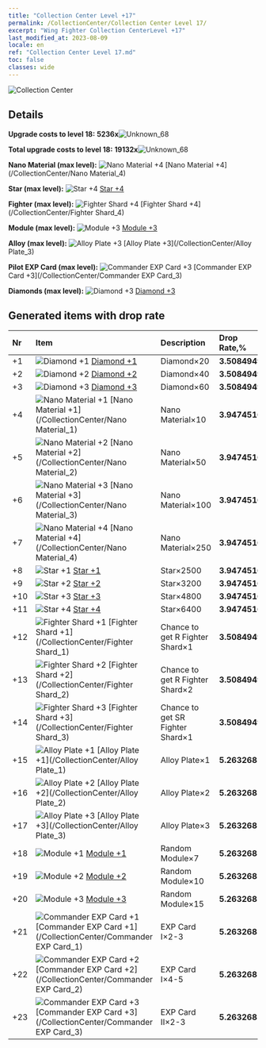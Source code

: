 ```yaml
---
title: "Collection Center Level +17"
permalink: /CollectionCenter/Collection Center Level 17/
excerpt: "Wing Fighter Collection CenterLevel +17"
last_modified_at: 2023-08-09
locale: en
ref: "Collection Center Level 17.md"
toc: false
classes: wide
---
```



  ![Collection Center](/images/bh_img6.png)

## Details

 **Upgrade costs to level 18:** **5236x**![Unknown_68](/images/item/bh_img25_p.png)

 **Total upgrade costs to level 18:** **19132x**![Unknown_68](/images/item/bh_img25_p.png)

 **Nano Material (max level):** ![Nano Material +4](/images/cc/CC_Nano_Material_4_p.png) [Nano Material +4](/CollectionCenter/Nano Material_4)

 **Star (max level):** ![Star +4](/images/cc/CC_Star_4_p.png) [Star +4](/CollectionCenter/Star_4)

 **Fighter (max level):** ![Fighter Shard +4](/images/cc/CC_Fighter_Shard_4_p.png) [Fighter Shard +4](/CollectionCenter/Fighter Shard_4)

 **Module (max level):** ![Module +3](/images/cc/CC_Module_3_p.png) [Module +3](/CollectionCenter/Module_3)

 **Alloy (max level):** ![Alloy Plate +3](/images/cc/CC_Alloy_Plate_3_p.png) [Alloy Plate +3](/CollectionCenter/Alloy Plate_3)

 **Pilot EXP Card (max level):** ![Commander EXP Card +3](/images/cc/CC_Pilot_EXP_Card_3_p.png) [Commander EXP Card +3](/CollectionCenter/Commander EXP Card_3)

 **Diamonds (max level):** ![Diamond +3](/images/cc/CC_Diamond_3_p.png) [Diamond +3](/CollectionCenter/Diamond_3)

## Generated items with drop rate

  |  Nr |     Item   |    Description   |  Drop Rate,% |
  |:----|:-----------|:-----------------|:-------------|
  | +1 | ![Diamond +1](/images/cc/CC_Diamond_1_p.png) [Diamond +1](/CollectionCenter/Diamond_1) | Diamond×20 | **3.5084949** |
  | +2 | ![Diamond +2](/images/cc/CC_Diamond_2_p.png) [Diamond +2](/CollectionCenter/Diamond_2) | Diamond×40 | **3.5084949** |
  | +3 | ![Diamond +3](/images/cc/CC_Diamond_3_p.png) [Diamond +3](/CollectionCenter/Diamond_3) | Diamond×60 | **3.5084949** |
  | +4 | ![Nano Material +1](/images/cc/CC_Nano_Material_1_p.png) [Nano Material +1](/CollectionCenter/Nano Material_1) | Nano Material×10 | **3.9474516** |
  | +5 | ![Nano Material +2](/images/cc/CC_Nano_Material_2_p.png) [Nano Material +2](/CollectionCenter/Nano Material_2) | Nano Material×50 | **3.9474516** |
  | +6 | ![Nano Material +3](/images/cc/CC_Nano_Material_3_p.png) [Nano Material +3](/CollectionCenter/Nano Material_3) | Nano Material×100 | **3.9474516** |
  | +7 | ![Nano Material +4](/images/cc/CC_Nano_Material_4_p.png) [Nano Material +4](/CollectionCenter/Nano Material_4) | Nano Material×250 | **3.9474516** |
  | +8 | ![Star +1](/images/cc/CC_Star_1_p.png) [Star +1](/CollectionCenter/Star_1) | Star×2500 | **3.9474516** |
  | +9 | ![Star +2](/images/cc/CC_Star_2_p.png) [Star +2](/CollectionCenter/Star_2) | Star×3200 | **3.9474516** |
  | +10 | ![Star +3](/images/cc/CC_Star_3_p.png) [Star +3](/CollectionCenter/Star_3) | Star×4800 | **3.9474516** |
  | +11 | ![Star +4](/images/cc/CC_Star_4_p.png) [Star +4](/CollectionCenter/Star_4) | Star×6400 | **3.9474516** |
  | +12 | ![Fighter Shard +1](/images/cc/CC_Fighter_Shard_1_p.png) [Fighter Shard +1](/CollectionCenter/Fighter Shard_1) | Chance to get R Fighter Shard×1 | **3.5084949** |
  | +13 | ![Fighter Shard +2](/images/cc/CC_Fighter_Shard_2_p.png) [Fighter Shard +2](/CollectionCenter/Fighter Shard_2) | Chance to get R Fighter Shard×2 | **3.5084949** |
  | +14 | ![Fighter Shard +3](/images/cc/CC_Fighter_Shard_3_p.png) [Fighter Shard +3](/CollectionCenter/Fighter Shard_3) | Chance to get SR Fighter Shard×1 | **3.5084949** |
  | +15 | ![Alloy Plate +1](/images/cc/CC_Alloy_Plate_1_p.png) [Alloy Plate +1](/CollectionCenter/Alloy Plate_1) | Alloy Plate×1 | **5.2632685** |
  | +16 | ![Alloy Plate +2](/images/cc/CC_Alloy_Plate_2_p.png) [Alloy Plate +2](/CollectionCenter/Alloy Plate_2) | Alloy Plate×2 | **5.2632685** |
  | +17 | ![Alloy Plate +3](/images/cc/CC_Alloy_Plate_3_p.png) [Alloy Plate +3](/CollectionCenter/Alloy Plate_3) | Alloy Plate×3 | **5.2632685** |
  | +18 | ![Module +1](/images/cc/CC_Module_1_p.png) [Module +1](/CollectionCenter/Module_1) | Random Module×7 | **5.2632685** |
  | +19 | ![Module +2](/images/cc/CC_Module_2_p.png) [Module +2](/CollectionCenter/Module_2) | Random Module×10 | **5.2632685** |
  | +20 | ![Module +3](/images/cc/CC_Module_3_p.png) [Module +3](/CollectionCenter/Module_3) | Random Module×15 | **5.2632685** |
  | +21 | ![Commander EXP Card +1](/images/cc/CC_Pilot_EXP_Card_1_p.png) [Commander EXP Card +1](/CollectionCenter/Commander EXP Card_1) | EXP Card I×2-3 | **5.2632685** |
  | +22 | ![Commander EXP Card +2](/images/cc/CC_Pilot_EXP_Card_2_p.png) [Commander EXP Card +2](/CollectionCenter/Commander EXP Card_2) | EXP Card I×4-5 | **5.2632685** |
  | +23 | ![Commander EXP Card +3](/images/cc/CC_Pilot_EXP_Card_3_p.png) [Commander EXP Card +3](/CollectionCenter/Commander EXP Card_3) | EXP Card II×2-3 | **5.2632685** |

